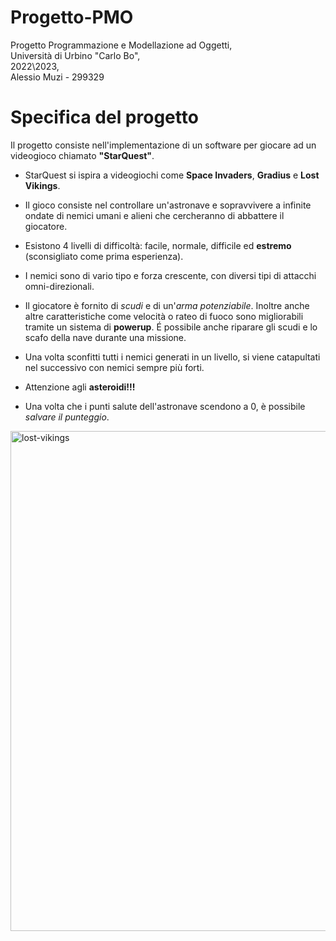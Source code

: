 # Progetto-PMO
Progetto Programmazione e Modellazione ad Oggetti,   
Università di Urbino "Carlo Bo",   
2022\2023,   
Alessio Muzi - 299329

# Specifica del progetto
Il progetto consiste nell'implementazione di un software per giocare ad un videogioco chiamato **"StarQuest"**.

- StarQuest si ispira a videogiochi come **Space Invaders**, **Gradius** e **Lost Vikings**.

- Il gioco consiste nel controllare un'astronave e sopravvivere a infinite ondate di nemici umani e alieni che cercheranno di abbattere il giocatore.

- Esistono 4 livelli di difficoltà: facile, normale, difficile ed **estremo** (sconsigliato come prima esperienza).

- I nemici sono di vario tipo e forza crescente, con diversi tipi di attacchi omni-direzionali.

- Il giocatore è fornito di *scudi* e di un'*arma potenziabile*. Inoltre anche altre caratteristiche come velocità o rateo di fuoco sono migliorabili tramite un sistema di **powerup**. É possibile anche riparare gli scudi e lo scafo della nave durante una missione.

- Una volta sconfitti tutti i nemici generati in un livello, si viene catapultati nel successivo con nemici sempre più forti.

- Attenzione agli **asteroidi!!!**

- Una volta che i punti salute dell'astronave scendono a 0, è possibile *salvare il punteggio*.

<p>
<img src="https://github.com/AlessioMuzi/Progetto-PMO/lost-vikings.jpg" alt="lost-vikings" width="800"/>
</p>
